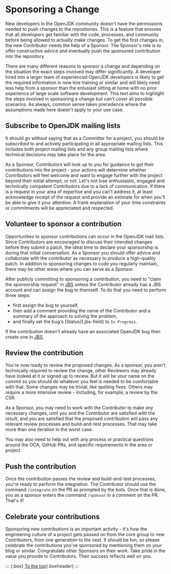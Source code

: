 # Sponsoring a Change

New developers in the OpenJDK community doesn't have the permissions needed to push changes to the repositories. This is a feature that ensures that all developers get familiar with the code, processes, and community before being allowed to actually make changes. To get the first changes in, the new Contributor needs the help of a Sponsor. The Sponsor's role is to offer constructive advice and eventually push the sponsored contribution into the repository.

There are many different reasons to sponsor a change and depending on the situation the exact steps involved may differ significantly. A developer hired into a larger team of experienced OpenJDK developers is likely to get the required information in new hire training or similar and will likely need less help from a sponsor than the entusiast sitting at home with no prior experience of large scale software development. This text aims to highlight the steps involved in sponsoring a change but can't cover all possible scenarios. As always, common sense takes precedence where the assumptions made here doesn't apply to your use case.

## Subscribe to OpenJDK mailing lists

It should go without saying that as a Committer for a project, you should be subscribed to and actively participating in all appropriate mailing lists. This includes both project mailing lists and any group mailing lists where technical decisions may take place for the area.

As a Sponsor, Contributors will look up to you for guidance to get their contributions into the project - your actions will determine whether Contributors will feel welcome and want to engage further with the project beyond their initial attempt, or not. Let's not lose enthusiastic, engaged and technically competent Contributors due to a lack of communication. If there is a request in your area of expertise and you can't address it, at least acknowledge receipt of the request and provide an estimate for when you'll be able to give it your attention. A frank explanation of your time constraints or commitments will be appreciated and respected.

## Volunteer to sponsor a contribution

Opportunities to sponsor contributions can occur in the OpenJDK mail lists. Since Contributors are encouraged to discuss their intended changes before they submit a patch, the ideal time to declare your sponsorship is during that initial conversation. As a Sponsor you should offer advice and collaborate with the contributor as necessary to produce a high-quality patch. In addition to sponsoring changes to code you regularly maintain, there may be other areas where you can serve as a Sponsor.

After publicly committing to sponsoring a contribution, you need to "claim the sponsorship request" in [JBS](#jbs---jdk-bug-system) unless the Contributor already has a JBS account and can assign the bug to themself. To do that you need to perform three steps:

* first assign the bug to yourself,
* then add a comment providing the name of the Contributor and a summary of the approach to solving the problem,
* and finally set the bug's [Status]{.jbs-field} to `In Progress`.

If the contribution doesn't already have an associated OpenJDK bug then create one in [JBS](#jbs---jdk-bug-system).

## Review the contribution

You're now ready to review the proposed changes. As a sponsor, you aren't technically required to review the change, other Reviewers may already have looked at it or signed up to review. But it will be your name on the commit so you should do whatever you feel is needed to be comfortable with that. Some changes may be trivial, like spelling fixes. Others may require a more intensive review - including, for example, a review by the CSR.

As a Sponsor, you may need to work with the Contributor to make any necessary changes, until you and the Contributor are satisfied with the result, and you are satisfied that the proposed contribution will pass any relevant review processes and build-and-test processes. That may take more than one iteration in the worst case.

You may also need to help out with any process or practical questions around the OCA, GitHub PRs, and specific requirements in the area or project.

## Push the contribution

Once the contribution passes the review and build-and-test processes, you're ready to perform the integration. The Contributor should use the command `/integrate` on the PR as prompted by the bots. Once that is done, you as a sponsor enters the command `/sponsor` in a comment on the PR. That's it!

## Celebrate your contributions

Sponsoring new contributions is an important activity - it's how the engineering culture of a project gets passed on from the core group to new Contributors, from one generation to the next. It should be fun, so please celebrate the contributions you've sponsored by mentioning them on your blog or similar. Congratulate other Sponsors on their work. Take pride in the value you provide to Contributors. Their success reflects well on you.

::: {.box}
[To the top](#){.boxheader}
:::
